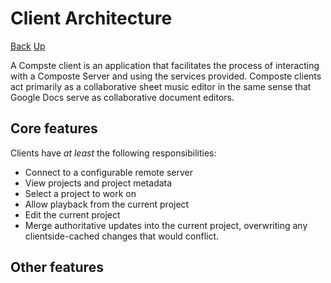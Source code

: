 # Client Architecture

[Back](index.md)
[Up](../index.md)

A Compste client is an application that facilitates the process of interacting
with a Composte Server and using the services provided. Composte clients act
primarily as a collaborative sheet music editor in the same sense that Google
Docs serve as collaborative document editors.

## Core features

Clients have _at least_ the following responsibilities:

* Connect to a configurable remote server
* View projects and project metadata
* Select a project to work on
* Allow playback from the current project
* Edit the current project
* Merge authoritative updates into the current project, overwriting any
  clientside-cached changes that would conflict.


## Other features

